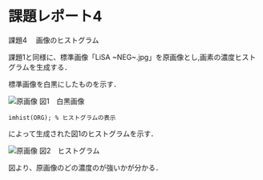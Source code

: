 # 課題レポート4
課題4 　画像のヒストグラム

課題1と同様に、標準画像「LiSA ~NEG~.jpg」を原画像とし,画素の濃度ヒストグラムを生成する．

標準画像を白黒にしたものを示す．

![原画像](https://github.com/ItsukiTakemura/image_processing/blob/master/image/kadai2_1.png?raw=true)
図1　白黒画像


`imhist(ORG); % ヒストグラムの表示`

によって生成された図1のヒストグラムを示す．

![原画像](https://github.com/ItsukiTakemura/image_processing/blob/master/image/kadai4_2.png?raw=true)
図2　ヒストグラム

図より、原画像のどの濃度のが強いかが分かる．
